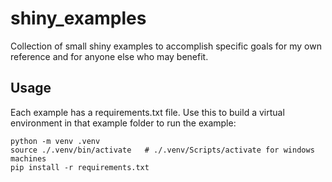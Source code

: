 # shiny_examples
Collection of small shiny examples to accomplish specific goals for my own reference and for anyone else who may benefit.

## Usage
Each example has a requirements.txt file.  Use this to build a virtual environment in that example folder to run the example:
```
python -m venv .venv
source ./.venv/bin/activate   # ./.venv/Scripts/activate for windows machines
pip install -r requirements.txt
```
